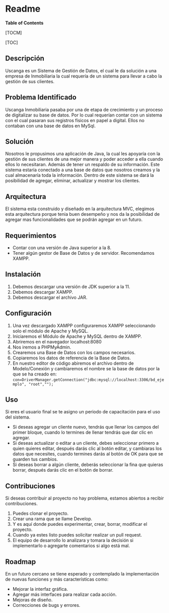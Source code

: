 # Readme

**Table of Contents**

[TOCM]

[TOC]

## Descripción
Uscanga es un Sistema de Gestión de Datos, el cual le da solución a una empresa de Inmobiliaria la cual requería de un sistema para llevar a cabo la gestión de sus clientes. 

## Problema Identificado
Uscanga Inmobiliaria pasaba por una de etapa de crecimiento y un proceso de digitalizar su base de datos. Por lo cual requerían contar con un sistema con el cual pasaran sus registros físicos en papel a digital. Ellos no contaban con una base de datos en MySql.

## Solución
Nosotros le propusimos una aplicación de Java, la cual les apoyaría con la gestión de sus clientes de una mejor manera y poder acceder a ella cuando ellos lo necesitaran. Además de tener un respaldo de su información. Este sistema estaría conectado a una base de datos que nosotros creamos y la cual almacenaría toda la información. Dentro de este sistema se dará la posibilidad de agregar, eliminar, actualizar y mostrar los clientes.

## Arquitectura
El sistema esta construido y diseñado en la arquitectura MVC, elegimos esta arquitectura porque tenia buen desempeño y nos da la posibilidad de agregar mas funcionalidades que se podrán agregar en un futuro.

## Requerimientos
- Contar con una versión de Java superior a la 8.
- Tener algún gestor de Base de Datos y de servidor. Recomendamos XAMPP.

## Instalación
1. Debemos descargar una versión de JDK superior a la 11.
2. Debemos descargar XAMPP. 
3. Debemos descargar el archivo JAR. 

## Configuración
1. Una vez descargado XAMPP configuraremos XAMPP seleccionando solo el módulo de Apache y MySQL.
2. Iniciaremos el Módulo de Apache y MySQL dentro de XAMPP. 
3. Abriremos en el navegador localhost:8080 
4. Nos iremos a PHPMyAdmin. 
5. Crearemos una Base de Datos con los campos necesarios. 
6. Copiaremos los datos de referencia de la Base de Datos. 
7. En nuestro editor de código abiremos el archivo dentro de Modelo/Conexión y cambiaremos el nombre se la base de datos por la que se ha creado  en:
`con=DriverManager.getConnection("jdbc:mysql://localhost:3306/bd_ejemplo", "root","");`

## Uso
Si eres el usuario final se te asigno un periodo de capacitación para el uso del sistema.
- Si deseas agregar un cliente nuevo, tendrás que llenar los campos del primer bloque, cuando lo termines de llenar tendrás que dar clic en agregar.
- Si deseas actualizar o editar a un cliente, debes seleccionar primero a quien quieres editar, después darás clic al botón editar, y cambiaras los datos que necesites, cuando termines darás al botón de OK para que se guarden tus cambios.
- Si deseas borrar a algún cliente, deberás seleccionar la fina que quieras borrar, después darás clic en el botón de borrar.

## Contribuciones
Si deseas contribuir al proyecto no hay problema, estamos abiertos a recibir contribuciones. 
1. Puedes clonar el proyecto.
2. Crear una rama que se llame Develop.
3. Y es aquí donde puedes experimentar, crear, borrar, modificar el proyecto.
4. Cuando ya estes listo puedes solicitar realizar un pull request.
5. El equipo de desarrollo lo analizara y tomara la decisión si implementarlo o agregarte comentarios si algo está mal.

## Roadmap
En un futuro cercano se tiene esperado y contemplado la implementación de nuevas funciones y más características como:
- Mejorar la interfaz gráfica.
- Agregar más interfaces para realizar cada acción.
- Mejoras de diseño.
- Correcciones de bugs y errores.
